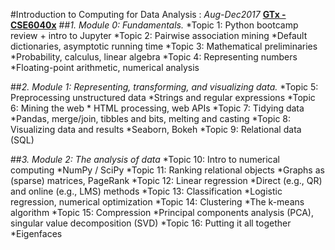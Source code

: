 #Introduction to Computing for Data Analysis : _Aug-Dec2017_  [__GTx -  CSE6040x__](https://www.edx.org/course/introduction-to-computing-for-data-analysis)
##*1. Module 0: Fundamentals.*
	*Topic 1: Python bootcamp review + intro to Jupyter
	*Topic 2: Pairwise association mining
		*Default dictionaries, asymptotic running time
	*Topic 3: Mathematical preliminaries
		*Probability, calculus, linear algebra
	*Topic 4: Representing numbers
		*Floating-point arithmetic, numerical analysis

##*2. Module 1: Representing, transforming, and visualizing data.*
	*Topic 5: Preprocessing unstructured data
		*Strings and regular expressions
	*Topic 6: Mining the web
		* HTML processing, web APIs
	*Topic 7: Tidying data
		*Pandas, merge/join, tibbles and bits, melting and casting
	*Topic 8: Visualizing data and results
		*Seaborn, Bokeh
	*Topic 9: Relational data (SQL)

##*3. Module 2: The analysis of data*
	*Topic 10: Intro to numerical computing
		*NumPy / SciPy
	*Topic 11: Ranking relational objects
		*Graphs as (sparse) matrices, PageRank
	*Topic 12: Linear regression
		*Direct (e.g., QR) and online (e.g., LMS) methods
	*Topic 13: Classification
		*Logistic regression, numerical optimization
	*Topic 14: Clustering
		*The k-means algorithm
	*Topic 15: Compression
		*Principal components analysis (PCA), singular value decomposition (SVD)
	*Topic 16: Putting it all together
		*Eigenfaces